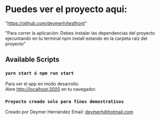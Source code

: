 # Puedes ver el proyecto aqui:

"https://github.com/deymerh/testfront"

"Para correr la aplicación: Debes instalar las dependencias del proyecto ejecuntando en tu terminal npm install estando en la carpeta raiz del proyecto"

## Available Scripts

### `yarn start ó npm run start`

Para ver el app en modo desarrollo.\
Abre [http://localhost:3000](http://localhost:3000) en tu navegador.

### `Proyecto creado solo para fines demostrativos`

Creado por Deymer Hernández
Email: deymerh@hotmail.com

